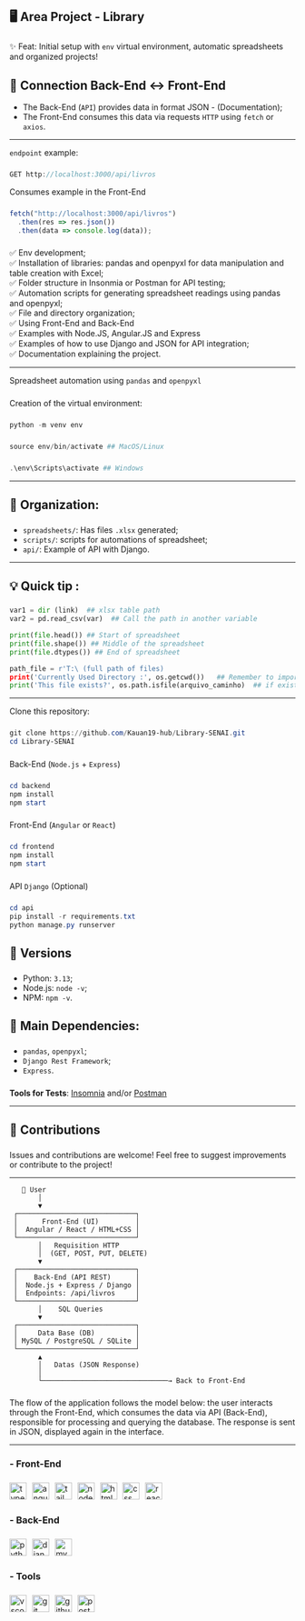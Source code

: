 **<h2>🖥️ Area Project - Library</h2>**

###

✨ Feat: Initial setup with `env` virtual environment, automatic spreadsheets and organized projects! 

###

**<h2>🔗 Connection Back-End ↔ Front-End</h2>**

- The Back-End (`API`) provides data in format JSON - (Documentation);
- The Front-End consumes this data via requests `HTTP` using `fetch` or `axios`.

---

`endpoint` example:

###
```js
GET http://localhost:3000/api/livros
```

Consumes example in the Front-End

###
```js
fetch("http://localhost:3000/api/livros")
  .then(res => res.json())
  .then(data => console.log(data));
```

###

✅ Env development;<br>
✅ Installation of libraries: pandas and openpyxl for data manipulation and table creation with Excel;<br>
✅ Folder structure in Insonmia or Postman for API testing;<br>
✅ Automation scripts for generating spreadsheet readings using pandas and openpyxl;<br>
✅ File and directory organization;<br>
✅ Using Front-End and Back-End<br>
✅ Examples with Node.JS, Angular.JS and Express<br>
✅ Examples of how to use Django and JSON for API integration;<br>
✅ Documentation explaining the project.<br>

---

Spreadsheet automation using `pandas` and `openpyxl` 

###

Creation of the virtual environment: 

###
```powershell
python -m venv env
```

###
```powershell
source env/bin/activate ## MacOS/Linux
```
###
```powershell
.\env\Scripts\activate ## Windows
```

---

**<h2>🥇 Organization:</h2>**

###

- `spreadsheets/`: Has files  `.xlsx` generated;
- `scripts/`: scripts for automations of spreadsheet;
- `api/`: Example of API with Django.

---

###

**<h2>💡 Quick tip :</h2>**

###
```python
var1 = dir (link)  ## xlsx table path 
var2 = pd.read_csv(var)  ## Call the path in another variable 

print(file.head()) ## Start of spreadsheet 
print(file.shape()) ## Middle of the spreadsheet 
print(file.dtypes()) ## End of spreadsheet 

path_file = r'T:\ (full path of files) 
print('Currently Used Directory :', os.getcwd())   ## Remember to import the  (OS) - import os
print('This file exists?', os.path.isfile(arquivo_caminho)  ## if exist, print 'TRUE', else, 'FALSE'
```

---

Clone this repository: 

###
```powershell
git clone https://github.com/Kauan19-hub/Library-SENAI.git
cd Library-SENAI
```

###

Back-End (`Node.js` + `Express`)

###
```powershell
cd backend
npm install
npm start
```

###

Front-End (`Angular` or `React`)

###
```powershell
cd frontend
npm install
npm start
```

###

API `Django` (Optional)

###
```powershell
cd api
pip install -r requirements.txt
python manage.py runserver
```

###

**<h2>📌 Versions</h2>**

###

- Python: `3.13`;
- Node.js: `node -v`;
- NPM: `npm -v`.

###

**<h2>📌 Main Dependencies:</h2>**

###

- `pandas`, `openpyxl`;
- `Django Rest Framework`;
- `Express`.

###

**Tools for Tests**: [Insomnia](https://insomnia.rest/download) and/or [Postman](https://www.postman.com/downloads/)

---

**<h2>🤝 Contributions**

###

Issues and contributions are welcome! Feel free to suggest improvements or contribute to the project!

---

```pgsql
   👤 User
       │
       ▼
 ┌─────────────────────────────┐
 │      Front-End (UI)         │
 │  Angular / React / HTML+CSS │
 └─────────────────────────────┘
       │   Requisition HTTP
       │  (GET, POST, PUT, DELETE)
       ▼
 ┌─────────────────────────────┐
 │    Back-End (API REST)      │
 │  Node.js + Express / Django │
 │  Endpoints: /api/livros     │
 └─────────────────────────────┘
       │    SQL Queries
       ▼
 ┌─────────────────────────────┐
 │     Data Base (DB)          │ 
 │ MySQL / PostgreSQL / SQLite │
 └─────────────────────────────┘
       ▲
       │   Datas (JSON Response)
       │
       └───────────────────────────────→ Back to Front-End
```

###

The flow of the application follows the model below: the user interacts through the Front-End, which consumes the data via API (Back-End),
responsible for processing and querying the database. The response is sent in JSON, displayed again in the interface.

---

**<h3>- Front-End</h3>**

###

<div align="left">
  <img src="https://skillicons.dev/icons?i=ts" height="30" alt="typescript logo" title="TypeScript" />
  <img width="2" />
  <img src="https://skillicons.dev/icons?i=angular" height="30" alt="angularjs logo"  title="Angular.JS" />
  <img width="2" />
  <img src="https://skillicons.dev/icons?i=tailwind" height="30" alt="tailwindcss logo" title="TailwindCSS" />
  <img width="2" />
  <img src="https://skillicons.dev/icons?i=nodejs" height="30" alt="nodejs logo" title="Node.JS"  />
  <img width="2" />
  <img src="https://skillicons.dev/icons?i=html" height="30" alt="html5 logo" title="HTML5"  />
  <img width="2" />
  <img src="https://skillicons.dev/icons?i=css" height="30" alt="css logo" title="CSS3" />
  <img width="2" />
  <img src="https://skillicons.dev/icons?i=react" height="30" alt="react logo" title="React" />
</div>

###

**<h3>- Back-End</h3>**

###

<div align="left">
  <img src="https://skillicons.dev/icons?i=py" height="30" alt="python logo"  title="Python" />
  <img width="2" />
  <img src="https://skillicons.dev/icons?i=django" height="30" alt="django logo" title="Django" />
  <img width="2" />
  <img src="https://skillicons.dev/icons?i=mysql" height="30" alt="mysql logo" title="MySQL | SQL"  />
</div>

###

**<h3>- Tools</h3>**

###

<div align="left">
  <img src="https://skillicons.dev/icons?i=vscode" height="30" alt="vscode logo" title="Visual Studio Code"  />
  <img width="2" />
  <img src="https://skillicons.dev/icons?i=git" height="30" alt="git logo" title="Git" />
  <img width="2" />
  <img src="https://skillicons.dev/icons?i=github" height="30" alt="github logo" title="GitHub" />
  <img width="2" />
  <img src="https://skillicons.dev/icons?i=postman" height="30" alt="postman logo" title="Postman" />
</div>






